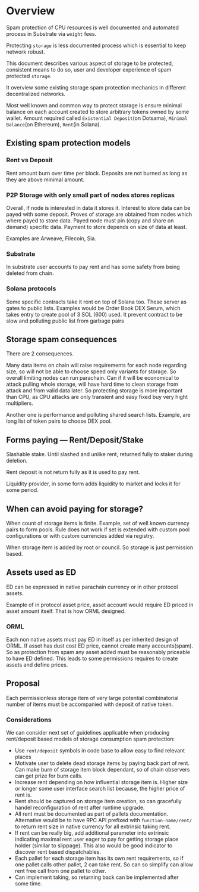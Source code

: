 # Overview

Spam protection of CPU resources is well documented and automated process in Substrate via `weight` fees.

Protecting `storage` is less documented process which is essential to keep network robust.

This document describes various aspect of storage to be protected, consistent means to do so, user and developer experience of spam protected `storage`. 

It overview some existing storage spam protection mechanics in different decentralized networks.

Most well known and common way to protect storage is ensure minimal balance on each account created to store arbitrary tokens owned by some wallet.
Amount required called `Existential Deposit`(on Dotsama), `Minimal Balance`(on Ethereum), `Rent`(in Solana).

## Existing spam protection models

### Rent vs Deposit

Rent amount burn over time per block. 
Deposits are not burned as long as they are above minimal amount.

### P2P Storage with only small part of nodes stores replicas

Overall, if node is interested in data it stores it.
Interest to store data can be payed with some deposit.
Proves of storage are obtained from nodes which where payed to store data. 
Payed node must pin (copy and share on demand) specific data.
Payment to store depends on size of data at least.

Examples are Arweave, Filecoin, Sia.

### Substrate 

In substrate user accounts to pay rent and has some safety from being deleted from chain.

### Solana protocols

Some specific contracts take it rent on top of Solana too. 
These server as gates to public lists. 
Examples would be Order Book DEX Serum, which takes entry to create pool of 3 SOL (600) used.
It prevent contract to be slow and polluting public list from garbage pairs

## Storage spam consequences

There are 2 consequences.

Many data items on chain will raise requirements for each node regarding size, so will not be able to choose speed only variants for storage.
So overall limiting nodes can run parachain.
Can if it will be economical to attack pulling whole storage, will have hard time to clean storage from attack and from valid data later.
So protecting storage is more important than CPU, as CPU attacks are only transient and easy fixed buy very hight multipliers.

Another one is performance and polluting shared search lists. 
Example, are long list of token pairs to choose DEX pool.

## Forms paying ― Rent/Deposit/Stake

Slashable stake. Until slashed and unlike rent, returned fully to staker during deletion.

Rent deposit is not return fully as it is used to pay rent.

Liquidity provider, in some form adds liquidity to market and locks it for some period.

## When can avoid paying for storage?

When count of storage items is finite. 
Example, set of well known currency pairs to form pools.
Rule does not work if set is extended with custom pool configurations or with custom currencies added via registry.

When storage item is added by root or council.
So storage is just permission based.

## Assets used as ED

ED can be expressed in native parachain currency or in other protocol assets.

Example of in protocol asset price, asset account would require ED priced in asset amount itself. That is how ORML designed.

### ORML

Each non native assets must pay ED in itself as per inherited design of ORML.
If asset has dust cost ED price, cannot create many accounts(spam).
So as protection from spam any asset added must be reasonably priceable to have ED defined.
This leads to some permissions requires to create assets and define prices.

## Proposal

Each permissionless storage item of very large potential combinatorial number of items must be accompanied with deposit of native token.

### Considerations

We can consider next set of guidelines applicable when producing rent/deposit based models of storage consumption spam protection:

- Use `rent/deposit` symbols in code base to allow easy to find relevant places
- Motivate user to delete dead storage items by paying back part of rent. Can make burn of storage item block dependant, so of chain observers can get prize for burn calls.
- Increase rent depending on how influential storage item is. Higher size or longer some user interface search list because, the higher price of rent is.
- Rent should be captured on storage item creation, so can gracefully handel reconfiguration of rent after runtime upgrade.
- All rent must be documented as part of pallets documentation. Alternative would be to have RPC API prefixed with `function-name/rent/` to return rent size in native currency for all extrinsic taking rent.
- If rent can be really big, add additional parameter into extrinsic indicating maximal rent user eager to pay for getting storage place holder (similar to slippage). This also would be good indicator to discover rent based dispatchables.
- Each pallet for each storage item has its own rent requirements, so if one pallet calls other pallet, 2 can take rent. So can so simplify can allow rent free call from one pallet to other.
- Can implement taking, so returning back can be implemented after some time.